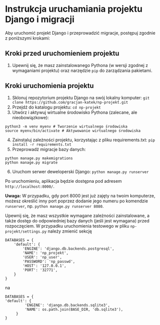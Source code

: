 # Instrukcja uruchamiania projektu Django i migracji

Aby uruchomić projekt Django i przeprowadzić migracje, postępuj zgodnie z poniższymi krokami:

## Kroki przed uruchomieniem projektu
1. Upewnij się, że masz zainstalowanego Pythona (w wersji zgodnej z wymaganiami projektu) oraz narzędzie `pip` do zarządzania pakietami.

## Kroki uruchomienia projektu
1. Sklonuj repozytorium projektu Django na swój lokalny komputer:
`git clone https://github.com/gracjan-katek/np-projekt.git`
3. Przejdź do katalogu projektu: 
`cd np-projekt`
3. Utwórz i aktywuj wirtualne środowisko Pythona (zalecane, ale nieobowiązkowe):
```
python3 -m venv myenv # Tworzenie wirtualnego środowiska
source myenv/bin/activate # Aktywowanie wirtualnego środowiska
```
4. Zainstaluj zależności projektu, korzystając z pliku requirements.txt: 
`pip install -r requirements.txt`
5. Przeprowadź migracje bazy danych:
```
python manage.py makemigrations
python manage.py migrate
```
6. Uruchom serwer deweloperski Django:
`python manage.py runserver`

Po uruchomieniu, aplikacja będzie dostępna pod adresem `http://localhost:8000/`.

**Uwaga:** W przypadku, gdy port 8000 jest już zajęty na twoim komputerze, możesz określić inny port poprzez dodanie jego numeru po komendzie `runserver`, np. `python manage.py runserver 8080`.

Upewnij się, że masz wszystkie wymagane zależności zainstalowane, a także dostęp do odpowiedniej bazy danych (jeśli jest wymagana) przed rozpoczęciem. W przypadku uruchomienia testowego w pliku `np-projekt/settings.py`
należy zmienić sekcję 
```
DATABASES = {
    'default': {
        'ENGINE': 'django.db.backends.postgresql',
        'NAME': 'np_projekt',
        'USER': 'np_user',
        'PASSWORD': 'np_passwd',
        'HOST': '127.0.0.1',
        'PORT': '32771',
    }
}
```
na 
```
DATABASES = {
'default': {
         'ENGINE': 'django.db.backends.sqlite3',
         'NAME': os.path.join(BASE_DIR, 'db.sqlite3'),
     }
}
```





